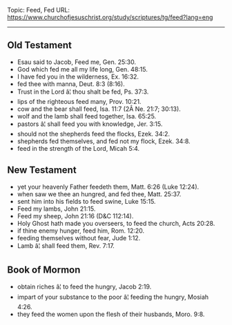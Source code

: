 Topic: Feed, Fed
URL: https://www.churchofjesuschrist.org/study/scriptures/tg/feed?lang=eng

---

## Old Testament

- Esau said to Jacob, Feed me, Gen. 25:30.
- God which fed me all my life long, Gen. 48:15.
- I have fed you in the wilderness, Ex. 16:32.
- fed thee with manna, Deut. 8:3 (8:16).
- Trust in the Lord â¦ thou shalt be fed, Ps. 37:3.
- lips of the righteous feed many, Prov. 10:21.
- cow and the bear shall feed, Isa. 11:7 (2Â Ne. 21:7; 30:13).
- wolf and the lamb shall feed together, Isa. 65:25.
- pastors â¦ shall feed you with knowledge, Jer. 3:15.
- should not the shepherds feed the flocks, Ezek. 34:2.
- shepherds fed themselves, and fed not my flock, Ezek. 34:8.
- feed in the strength of the Lord, Micah 5:4.

## New Testament

- yet your heavenly Father feedeth them, Matt. 6:26 (Luke 12:24).
- when saw we thee an hungred, and fed thee, Matt. 25:37.
- sent him into his fields to feed swine, Luke 15:15.
- Feed my lambs, John 21:15.
- Feed my sheep, John 21:16 (D&C 112:14).
- Holy Ghost hath made you overseers, to feed the church, Acts 20:28.
- if thine enemy hunger, feed him, Rom. 12:20.
- feeding themselves without fear, Jude 1:12.
- Lamb â¦ shall feed them, Rev. 7:17.

## Book of Mormon

- obtain riches â¦ to feed the hungry, Jacob 2:19.
- impart of your substance to the poor â¦ feeding the hungry, Mosiah 4:26.
- they feed the women upon the flesh of their husbands, Moro. 9:8.

